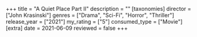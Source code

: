 +++
title = "A Quiet Place Part II"
description = ""
[taxonomies]
director = ["John Krasinski"] 
genres = ["Drama", "Sci-Fi", "Horror", "Thriller"]
release_year = ["2021"]
my_rating = ["5"]
consumed_type = ["Movie"]
[extra]
date = 2021-06-09
reviewed = false
+++
